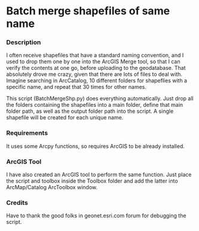 # Batch merge shapefiles of same name

### Description
I often receive shapefiles that have a standard naming convention, and I used to drop them one by one into the ArcGIS Merge tool, so that I can verify the contents at one go, before uploading to the geodatabase. That absolutely drove me crazy, given that there are lots of files to deal with. Imagine searching in ArcCatalog, 10 different folders for shapeflies with a specific name, and repeat that 30 times for other names.

This script (BatchMergeShp.py) does everything automatically. Just drop all the folders containing the shapefiles into a main folder, define that main folder path, as well as the output folder path into the script. A single shapefile will be created for each unique name.

### Requirements
It uses some Arcpy functions, so requires ArcGIS to be already installed.

### ArcGIS Tool
I have also created an ArcGIS tool to perform the same function. Just place the script and toolbox inside the Toolbox folder and add the latter into ArcMap/Catalog ArcToolbox window.

### Credits
Have to thank the good folks in geonet.esri.com forum for debugging the script.

